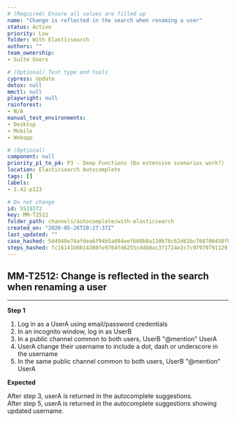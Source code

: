 ```yaml
---
# (Required) Ensure all values are filled up
name: "Change is reflected in the search when renaming a user"
status: Active
priority: Low
folder: With Elasticsearch
authors: ""
team_ownership: 
- Suite Users

# (Optional) Test type and tools
cypress: Update
detox: null
mmctl: null
playwright: null
rainforest: 
- N/A
manual_test_environments: 
- Desktop
- Mobile
- Webapp

# (Optional)
component: null
priority_p1_to_p4: P3 - Deep Functions (Do extensive scenarios work?)
location: Elasticsearch Autocomplete
tags: []
labels: 
- 1.42-p123

# Do not change
id: 5519372
key: MM-T2512
folder_path: channels/autocomplete/with-elasticsearch
created_on: "2020-05-26T20:27:37Z"
last_updated: ""
case_hashed: 5d4940e74afdea6f94b5a894eef660b8a110b78c62d61bc768700458f835e0ed95a72d321d49e3bb93b223cd75adea55
steps_hashed: fc16141b0b14380fe9764fd6255cd4b8ac371724e2c7c979797911291b4447e3270609ae38e4c3e740328898fd956f5d
---
```


## MM-T2512: Change is reflected in the search when renaming a user

---

**Step 1**

1. Log in as a UserA using email/password credentials
2. In an incognito window, log in as UserB
3. In a public channel common to both users, UserB "@mention" UserA
4. UserA change their username to include a dot, dash or underscore in the username
5. In the same public channel common to both users, UserB "@mention" UserA

**Expected**

After step 3, userA is returned in the autocomplete suggestions.\
After step 5, userA is returned in the autocomplete suggestions showing updated username.
